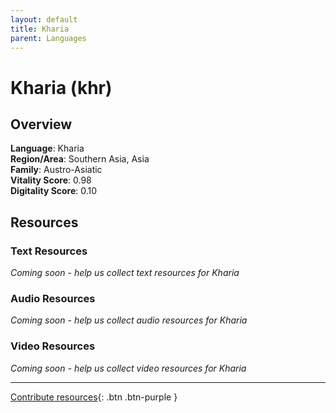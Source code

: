 ```yaml
---
layout: default
title: Kharia
parent: Languages
---
```


# Kharia (khr)

## Overview

**Language**: Kharia  
**Region/Area**: Southern Asia, Asia  
**Family**: Austro-Asiatic  
**Vitality Score**: 0.98  
**Digitality Score**: 0.10  

## Resources

### Text Resources
*Coming soon - help us collect text resources for Kharia*

### Audio Resources
*Coming soon - help us collect audio resources for Kharia*

### Video Resources
*Coming soon - help us collect video resources for Kharia*

---

[Contribute resources](https://fairtrain.github.io/){: .btn .btn-purple }
